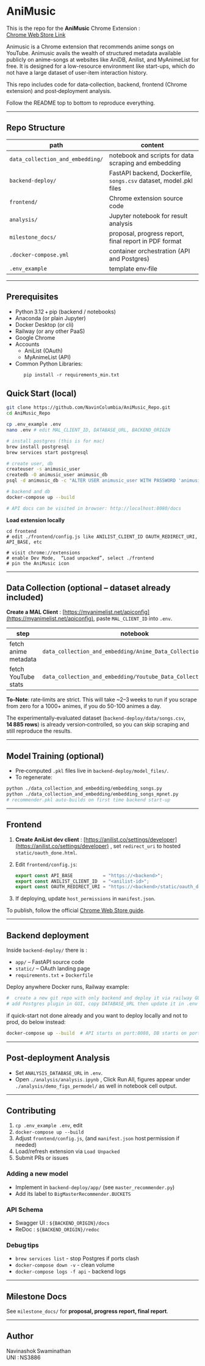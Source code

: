 # AniMusic

This is the repo for the **AniMusic** Chrome Extension&nbsp;:  
[Chrome Web Store Link](https://chromewebstore.google.com/detail/bpnflfbnnekkledjfcdnkaoanfkflpho?utm_source=item-share-cb)

Animusic is a Chrome extension that recommends anime songs on YouTube. Animusic avails the wealth of structured metadata available publicly on anime-songs at websites like AniDB, Anilist, and MyAnimeList for free. It is designed for a low-resource environment like start-ups, which do not have a large dataset of user-item interaction history. 

This repo includes code for data‑collection, backend, frontend (Chrome extension) and post‑deployment analysis.  

Follow the README top to bottom to reproduce everything.

---

## Repo Structure
| path | content |
|------|---------------|
| `data_collection_and_embedding/` | notebook and scripts for data scraping and embedding |
| `backend-deploy/` | FastAPI backend, Dockerfile, `songs.csv` dataset, model .pkl files |
| `frontend/` | Chrome extension source code |
| `analysis/` | Jupyter notebook for result analysis |
| `milestone_docs/` | proposal, progress report, final report in PDF format |
| `.docker-compose.yml` | container orchestration (API and Postgres) |
| `.env_example` | template env‑file |

---

## Prerequisites

* Python 3.12 + pip (backend / notebooks)  
* Anaconda (or plain Jupyter)  
* Docker Desktop (or cli)  
* Railway (or any other PaaS)  
* Google Chrome  
* Accounts  
  * AniList (OAuth)  
  * MyAnimeList (API)  
* Common Python Libraries:  
  ```
     pip install -r requirements_min.txt
  ```



## Quick Start (local)

```bash
git clone https://github.com/NavinColumbia/AniMusic_Repo.git
cd AniMusic_Repo

cp .env_example .env 
nano .env # edit MAL_CLIENT_ID, DATABASE_URL, BACKEND_ORIGIN

# install postgres (this is for mac)
brew install postgresql
brew services start postgresql

# create user, db
createuser -s animusic_user
createdb -O animusic_user animusic_db
psql -d animusic_db -c "ALTER USER animusic_user WITH PASSWORD 'animusic_pass';"

# backend and db
docker‑compose up --build

# API docs can be visited in browser: http://localhost:8080/docs
```

**Load extension locally**

```
cd frontend
# edit ./frontend/config.js like ANILIST_CLIENT_ID OAUTH_REDIRECT_URI, API_BASE, etc

# visit chrome://extensions 
# enable Dev Mode,  “Load unpacked”, select ./frontend
# pin the AniMusic icon
```

---

## Data Collection  (optional – dataset already included)

**Create a MAL Client** : [https://myanimelist.net/apiconfig](https://myanimelist.net/apiconfig), paste `MAL_CLIENT_ID` into `.env`.

| step                 | notebook                                                      |
| -------------------- | ------------------------------------------------------------- |
| fetch anime metadata | `data_collection_and_embedding/Anime_Data_Collection.ipynb`   |
| fetch YouTube stats  | `data_collection_and_embedding/Youtube_Data_Collection.ipynb` |

 **To-Note**: rate‑limits are strict. This will take  \~2–3 weeks to run if you scrape from zero for a 1000+ animes, if you do 50-100 animes a day.

The experimentally‑evaluated dataset (`backend-deploy/data/songs.csv`, **14 885 rows**) is already version‑controlled, so you can skip scraping and still reproduce the results.

---

## Model Training  (optional)

* Pre‑computed `.pkl` files live in `backend-deploy/model_files/`.
* To regenerate:

```bash
python ./data_collection_and_embedding/embedding_songs.py
python ./data_collection_and_embedding/embedding_songs_mpnet.py
# recommender.pkl auto‑builds on first time backend start‑up
```

---

## Frontend

1. **Create AniList dev client** : [https://anilist.co/settings/developer](https://anilist.co/settings/developer) , set `redirect_uri` to  hosted `static/oauth_done.html`.
2. Edit `frontend/config.js`:

   ```js
   export const API_BASE           = "https://<backend>";
   export const ANILIST_CLIENT_ID  = "<anilist-id>";
   export const OAUTH_REDIRECT_URI = "https://<backend>/static/oauth_done.html";
   ```
3. If deploying, update  `host_permissions` in `manifest.json`.

To publish, follow the official [Chrome Web Store guide](https://developer.chrome.com/docs/webstore/publish).

---

## Backend deployment

Inside `backend-deploy/` there is :

* `app/` – FastAPI source code
* `static/` – OAuth landing page
* `requirements.txt` + `Dockerfile`

Deploy anywhere Docker runs, Railway example:

```bash
#  create a new git repo with only backend and deploy it via railway GUI.
# add Postgres plugin in GUI, copy DATABASE_URL then update it in .env
```

if quick-start not done already and you want to deploy locally and not to prod, do below instead:

```bash
docker-compose up --build  # API starts on port:8080, DB starts on port 65432
```

---

## Post‑deployment Analysis

* Set `ANALYSIS_DATABASE_URL` in `.env`.
* Open `./analysis/analysis.ipynb` , Click Run All, figures appear under `./analysis/demo_figs_permodel/` as well in notebook cell output.

---

## Contributing

1. `cp .env_example .env`, edit
2. `docker-compose up --build`
3. Adjust `frontend/config.js`, (and `manifest.json` host permission if needed)
4. Load/refresh extension via `Load Unpacked`
5. Submit PRs or issues

### Adding a new model

* Implement in `backend-deploy/app/` (see `master_recommender.py`)
* Add its label to `BigMasterRecommender.BUCKETS`

### API Schema

* Swagger UI : `${BACKEND_ORIGIN}/docs`
* ReDoc : `${BACKEND_ORIGIN}/redoc`

### Debug tips

* `brew services list` - stop Postgres if ports clash
* `docker-compose down -v` - clean volume
* `docker-compose logs -f api` -  backend logs

---

## Milestone Docs

See `milestone_docs/` for **proposal, progress report, final report**.

---

## Author

Navinashok Swaminathan <br/>
UNI : NS3886


